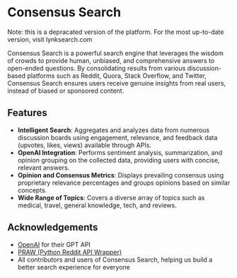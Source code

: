 # Consensus Search

Note: this is a depracated version of the platform. For the most up-to-date version, visit lynksearch.com

Consensus Search is a powerful search engine that leverages the wisdom of crowds to provide human, unbiased, and comprehensive answers to open-ended questions. By consolidating results from various discussion-based platforms such as Reddit, Quora, Stack Overflow, and Twitter, Consensus Search ensures users receive genuine insights from real users, instead of biased or sponsored content.

## Features

- **Intelligent Search**: Aggregates and analyzes data from numerous discussion boards using engagement, relevance, and feedback data (upvotes, likes, views) available through APIs.
- **OpenAI Integration**: Performs sentiment analysis, summarization, and opinion grouping on the collected data, providing users with concise, relevant answers.
- **Opinion and Consensus Metrics**: Displays prevailing consensus using proprietary relevance percentages and groups opinions based on similar concepts.
- **Wide Range of Topics**: Covers a diverse array of topics such as medical, travel, general knowledge, tech, and reviews.


## Acknowledgements

- [OpenAI](https://www.openai.com/) for their GPT API
- [PRAW (Python Reddit API Wrapper)](https://praw.readthedocs.io/)
- All contributors and users of Consensus Search, helping us build a better search experience for everyone
